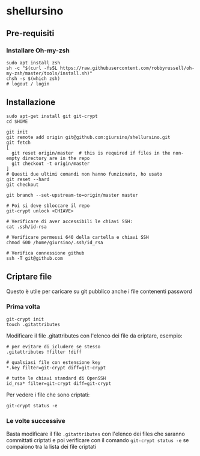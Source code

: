 # shellursino

## Pre-requisiti
### Installare Oh-my-zsh
```
sudo apt install zsh
sh -c "$(curl -fsSL https://raw.githubusercontent.com/robbyrussell/oh-my-zsh/master/tools/install.sh)"
chsh -s $(which zsh)
# logout / login

```

## Installazione
```
sudo apt-get install git git-crypt
cd $HOME

git init
git remote add origin git@github.com:giursino/shellursino.git
git fetch
[
  git reset origin/master  # this is required if files in the non-empty directory are in the repo
  git checkout -t origin/master
]
# Questi due ultimi comandi non hanno funzionato, ho usato
git reset --hard
git checkout

git branch --set-upstream-to=origin/master master

# Poi si deve sbloccare il repo
git-crypt unlock <CHIAVE>

# Verificare di aver accessibili le chiavi SSH:
cat .ssh/id-rsa

# Verificare permessi 640 della cartella e chiavi SSH
chmod 600 /home/giursino/.ssh/id_rsa

# Verifica connessione github
ssh -T git@github.com

```

## Criptare file
Questo è utile per caricare su git pubblico anche i file contenenti password
### Prima volta
```
git-crypt init
touch .gitattributes
```
Modificare il file .gitattributes con l'elenco dei file da criptare, esempio:
```
# per evitare di icludere se stesso
.gitattributes !filter !diff

# qualsiasi file con estensione key
*.key filter=git-crypt diff=git-crypt

# tutte le chiavi standard di OpenSSH
id_rsa* filter=git-crypt diff=git-crypt
```

Per vedere i file che sono criptati:
```
git-crypt status -e
```
### Le volte successive
Basta modificare il file `.gitattributes` con l'elenco dei files che saranno committati criptati e poi verificare con il comando `git-crypt status -e` se compaiono tra la lista dei file criptati


